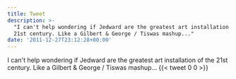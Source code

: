 ```yaml
---
title: Tweet
description: >-
  "I can't help wondering if Jedward are the greatest art installation of the
  21st century. Like a Gilbert & George / Tiswas mashup..."
date: '2011-12-27T23:12:28+00:00'
---
```

I can't help wondering if Jedward are the greatest art installation of the 21st century. Like a Gilbert & George / Tiswas mashup...
      {{< tweet 0 0 >}}
    
